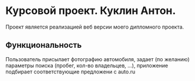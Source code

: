 # Курсовой проект. Куклин Антон.
  
Проект является реализацией веб версии моего дипломного проекта.   
  
## Функциональность   
  
Пользователь присылает фотографию автомобиля, задает (по желанию) параметры поиска (пробег, кол-во владельцев, ...),
приложение подбирает соответствующие предложени с auto.ru